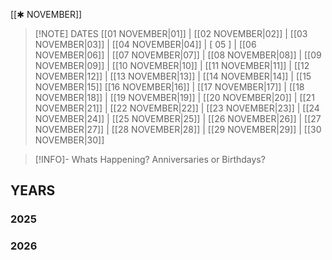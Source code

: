  [[✱ NOVEMBER]]

> [!NOTE] DATES
> [[01 NOVEMBER|01]] | [[02 NOVEMBER|02]] | [[03 NOVEMBER|03]] | [[04 NOVEMBER|04]] | [ 05 ] | [[06 NOVEMBER|06]] | [[07 NOVEMBER|07]] | [[08 NOVEMBER|08]] | [[09 NOVEMBER|09]] | [[10 NOVEMBER|10]] | [[11 NOVEMBER|11]] | [[12 NOVEMBER|12]] | [[13 NOVEMBER|13]] | [[14 NOVEMBER|14]] | [[15 NOVEMBER|15]]
> [[16 NOVEMBER|16]] | [[17 NOVEMBER|17]] | [[18 NOVEMBER|18]] | [[19 NOVEMBER|19]] | [[20 NOVEMBER|20]] | [[21 NOVEMBER|21]] | [[22 NOVEMBER|22]] | [[23 NOVEMBER|23]] | [[24 NOVEMBER|24]] | [[25 NOVEMBER|25]] | [[26 NOVEMBER|26]] | [[27 NOVEMBER|27]] | [[28 NOVEMBER|28]] | [[29 NOVEMBER|29]] | [[30 NOVEMBER|30]]

> [!INFO]- Whats Happening?
> Anniversaries or Birthdays? 
## YEARS
### 2025

### 2026